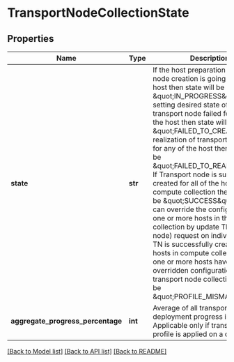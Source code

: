 # TransportNodeCollectionState

## Properties
Name | Type | Description | Notes
------------ | ------------- | ------------- | -------------
**state** | **str** | If the host preparation or transport node creation is going on for any host then state will be \&quot;IN_PROGRESS\&quot;.  If setting desired state of the transport node failed for any of the host then state will be \&quot;FAILED_TO_CREATE\&quot;  If realization of transport node failed for any of the host then state will be \&quot;FAILED_TO_REALIZE\&quot;  If Transport node is successfully created for all of the hosts in compute collection then state will be \&quot;SUCCESS\&quot;  You can override the configuration for one or more hosts in the compute collection by update TN(transport node) request on individual TN. If TN is successfully created for all hosts in compute collection and one or more hosts have overridden configuration then transport node collection state will be \&quot;PROFILE_MISMATCH\&quot;.  | [optional] 
**aggregate_progress_percentage** | **int** | Average of all transport node deployment progress in a cluster. Applicable only if transport node profile is applied on a cluster. | [optional] 

[[Back to Model list]](../README.md#documentation-for-models) [[Back to API list]](../README.md#documentation-for-api-endpoints) [[Back to README]](../README.md)

